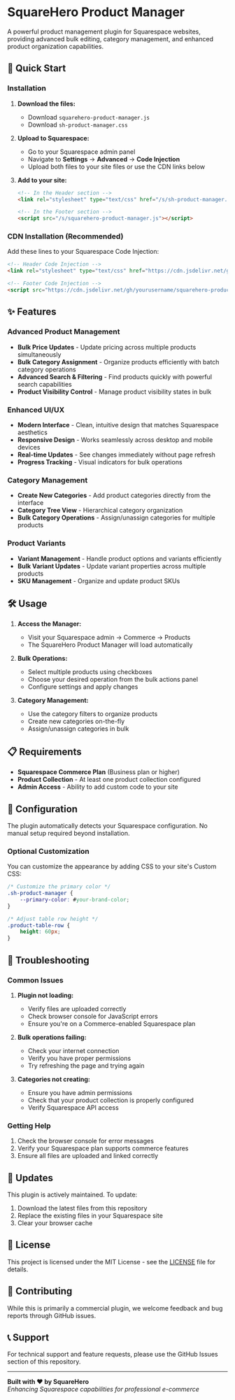 # SquareHero Product Manager

A powerful product management plugin for Squarespace websites, providing advanced bulk editing, category management, and enhanced product organization capabilities.

## 🚀 Quick Start

### Installation

1. **Download the files:**
   - Download `squarehero-product-manager.js`
   - Download `sh-product-manager.css`

2. **Upload to Squarespace:**
   - Go to your Squarespace admin panel
   - Navigate to **Settings** → **Advanced** → **Code Injection**
   - Upload both files to your site files or use the CDN links below

3. **Add to your site:**
   ```html
   <!-- In the Header section -->
   <link rel="stylesheet" type="text/css" href="/s/sh-product-manager.css" />
   
   <!-- In the Footer section -->
   <script src="/s/squarehero-product-manager.js"></script>
   ```

### CDN Installation (Recommended)

Add these lines to your Squarespace Code Injection:

```html
<!-- Header Code Injection -->
<link rel="stylesheet" type="text/css" href="https://cdn.jsdelivr.net/gh/yourusername/squarehero-product-manager/dist/sh-product-manager.css" />

<!-- Footer Code Injection -->
<script src="https://cdn.jsdelivr.net/gh/yourusername/squarehero-product-manager/dist/squarehero-product-manager.js"></script>
```

## ✨ Features

### Advanced Product Management
- **Bulk Price Updates** - Update pricing across multiple products simultaneously
- **Bulk Category Assignment** - Organize products efficiently with batch category operations
- **Advanced Search & Filtering** - Find products quickly with powerful search capabilities
- **Product Visibility Control** - Manage product visibility states in bulk

### Enhanced UI/UX
- **Modern Interface** - Clean, intuitive design that matches Squarespace aesthetics
- **Responsive Design** - Works seamlessly across desktop and mobile devices
- **Real-time Updates** - See changes immediately without page refresh
- **Progress Tracking** - Visual indicators for bulk operations

### Category Management
- **Create New Categories** - Add product categories directly from the interface
- **Category Tree View** - Hierarchical category organization
- **Bulk Category Operations** - Assign/unassign categories for multiple products

### Product Variants
- **Variant Management** - Handle product options and variants efficiently
- **Bulk Variant Updates** - Update variant properties across multiple products
- **SKU Management** - Organize and update product SKUs

## 🛠️ Usage

1. **Access the Manager:**
   - Visit your Squarespace admin → Commerce → Products
   - The SquareHero Product Manager will load automatically

2. **Bulk Operations:**
   - Select multiple products using checkboxes
   - Choose your desired operation from the bulk actions panel
   - Configure settings and apply changes

3. **Category Management:**
   - Use the category filters to organize products
   - Create new categories on-the-fly
   - Assign/unassign categories in bulk

## 📋 Requirements

- **Squarespace Commerce Plan** (Business plan or higher)
- **Product Collection** - At least one product collection configured
- **Admin Access** - Ability to add custom code to your site

## 🔧 Configuration

The plugin automatically detects your Squarespace configuration. No manual setup required beyond installation.

### Optional Customization

You can customize the appearance by adding CSS to your site's Custom CSS:

```css
/* Customize the primary color */
.sh-product-manager {
    --primary-color: #your-brand-color;
}

/* Adjust table row height */
.product-table-row {
    height: 60px;
}
```

## 🐛 Troubleshooting

### Common Issues

1. **Plugin not loading:**
   - Verify files are uploaded correctly
   - Check browser console for JavaScript errors
   - Ensure you're on a Commerce-enabled Squarespace plan

2. **Bulk operations failing:**
   - Check your internet connection
   - Verify you have proper permissions
   - Try refreshing the page and trying again

3. **Categories not creating:**
   - Ensure you have admin permissions
   - Check that your product collection is properly configured
   - Verify Squarespace API access

### Getting Help

1. Check the browser console for error messages
2. Verify your Squarespace plan supports commerce features
3. Ensure all files are uploaded and linked correctly

## 🔄 Updates

This plugin is actively maintained. To update:

1. Download the latest files from this repository
2. Replace the existing files in your Squarespace site
3. Clear your browser cache

## 📄 License

This project is licensed under the MIT License - see the [LICENSE](LICENSE) file for details.

## 🤝 Contributing

While this is primarily a commercial plugin, we welcome feedback and bug reports through GitHub issues.

## 📞 Support

For technical support and feature requests, please use the GitHub Issues section of this repository.

---

**Built with ❤️ by SquareHero**  
*Enhancing Squarespace capabilities for professional e-commerce*
